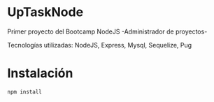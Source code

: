 # UpTaskNode

Primer proyecto del Bootcamp NodeJS
-Administrador de proyectos-

Tecnologías utilizadas: NodeJS, Express, Mysql, Sequelize, Pug

# Instalación
```bash
npm install
```